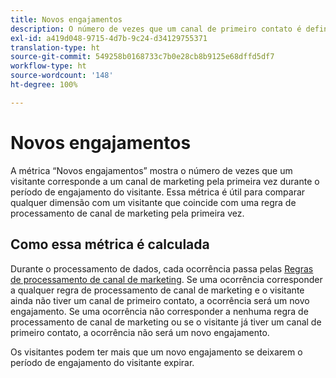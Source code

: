 ```yaml
---
title: Novos engajamentos
description: O número de vezes que um canal de primeiro contato é definido.
exl-id: a419d048-9715-4d7b-9c24-d34129755371
translation-type: ht
source-git-commit: 549258b0168733c7b0e28cb8b9125e68dffd5df7
workflow-type: ht
source-wordcount: '148'
ht-degree: 100%

---
```


# Novos engajamentos

A métrica “Novos engajamentos” mostra o número de vezes que um visitante corresponde a um canal de marketing pela primeira vez durante o período de engajamento do visitante. Essa métrica é útil para comparar qualquer dimensão com um visitante que coincide com uma regra de processamento de canal de marketing pela primeira vez.

## Como essa métrica é calculada

Durante o processamento de dados, cada ocorrência passa pelas [Regras de processamento de canal de marketing](../c-marketing-channels/c-rules.md). Se uma ocorrência corresponder a qualquer regra de processamento de canal de marketing e o visitante ainda não tiver um canal de primeiro contato, a ocorrência será um novo engajamento. Se uma ocorrência não corresponder a nenhuma regra de processamento de canal de marketing ou se o visitante já tiver um canal de primeiro contato, a ocorrência não será um novo engajamento.

Os visitantes podem ter mais que um novo engajamento se deixarem o período de engajamento do visitante expirar.
